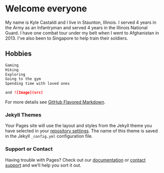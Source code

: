 # Welcome everyone

My name is Kyle Castaldi and I live in Staunton, Illinois.
I served 4 years in the Army as an Infantryman and served 4 years in the Illinois National Guard.  I have one combat tour under my belt when I went to Afghanistan in 2013.  I've also been to Singapore to help train their soldiers.  

## Hobbies

```markdown
Gaming
Hiking
Exploring
Going to the gym
Spending time with loved ones 

and ![Image](src)
```

For more details see [GitHub Flavored Markdown](https://guides.github.com/features/mastering-markdown/).

### Jekyll Themes

Your Pages site will use the layout and styles from the Jekyll theme you have selected in your [repository settings](https://github.com/kcastaldi/kcastaldi.github.io/settings). The name of this theme is saved in the Jekyll `_config.yml` configuration file.

### Support or Contact

Having trouble with Pages? Check out our [documentation](https://help.github.com/categories/github-pages-basics/) or [contact support](https://github.com/contact) and we’ll help you sort it out.
